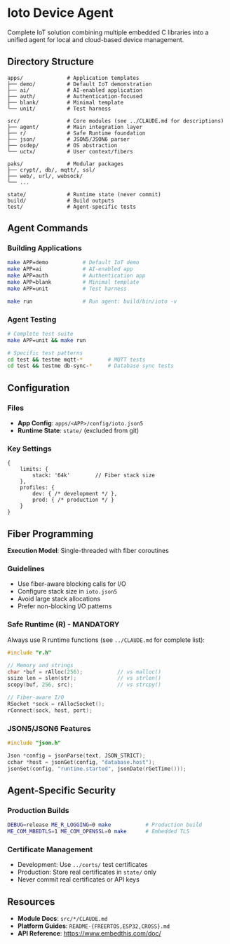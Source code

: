 # Ioto Device Agent

Complete IoT solution combining multiple embedded C libraries into a unified agent for local and cloud-based device management.

## Directory Structure

```
apps/              # Application templates
├── demo/          # Default IoT demonstration
├── ai/            # AI-enabled application
├── auth/          # Authentication-focused
├── blank/         # Minimal template
└── unit/          # Test harness

src/               # Core modules (see ../CLAUDE.md for descriptions)
├── agent/         # Main integration layer
├── r/             # Safe Runtime foundation
├── json/          # JSON5/JSON6 parser
├── osdep/         # OS abstraction
└── uctx/          # User context/fibers

paks/              # Modular packages
├── crypt/, db/, mqtt/, ssl/
├── web/, url/, websock/
└── ...

state/             # Runtime state (never commit)
build/             # Build outputs
test/              # Agent-specific tests
```

## Agent Commands

### Building Applications
```bash
make APP=demo           # Default IoT demo
make APP=ai             # AI-enabled app
make APP=auth           # Authentication app
make APP=blank          # Minimal template
make APP=unit           # Test harness

make run                # Run agent: build/bin/ioto -v
```

### Agent Testing
```bash
# Complete test suite
make APP=unit && make run

# Specific test patterns
cd test && testme mqtt-*        # MQTT tests
cd test && testme db-sync-*     # Database sync tests
```

## Configuration

### Files
- **App Config**: `apps/<APP>/config/ioto.json5`
- **Runtime State**: `state/` (excluded from git)

### Key Settings
```json5
{
    limits: {
        stack: '64k'        // Fiber stack size
    },
    profiles: {
        dev: { /* development */ },
        prod: { /* production */ }
    }
}
```

## Fiber Programming

**Execution Model**: Single-threaded with fiber coroutines

### Guidelines
- Use fiber-aware blocking calls for I/O
- Configure stack size in `ioto.json5`
- Avoid large stack allocations
- Prefer non-blocking I/O patterns

### Safe Runtime (R) - **MANDATORY**
Always use R runtime functions (see `../CLAUDE.md` for complete list):

```c
#include "r.h"

// Memory and strings
char *buf = rAlloc(256);           // vs malloc()
ssize len = slen(str);             // vs strlen()
scopy(buf, 256, src);              // vs strcpy()

// Fiber-aware I/O
RSocket *sock = rAllocSocket();
rConnect(sock, host, port);
```

### JSON5/JSON6 Features
```c
#include "json.h"

Json *config = jsonParse(text, JSON_STRICT);
cchar *host = jsonGet(config, "database.host");
jsonSet(config, "runtime.started", jsonDate(rGetTime()));
```

## Agent-Specific Security

### Production Builds
```bash
DEBUG=release ME_R_LOGGING=0 make           # Production build
ME_COM_MBEDTLS=1 ME_COM_OPENSSL=0 make      # Embedded TLS
```

### Certificate Management
- Development: Use `../certs/` test certificates
- Production: Store real certificates in `state/` only
- Never commit real certificates or API keys

## Resources

- **Module Docs**: `src/*/CLAUDE.md`
- **Platform Guides**: `README-{FREERTOS,ESP32,CROSS}.md`
- **API Reference**: https://www.embedthis.com/doc/
